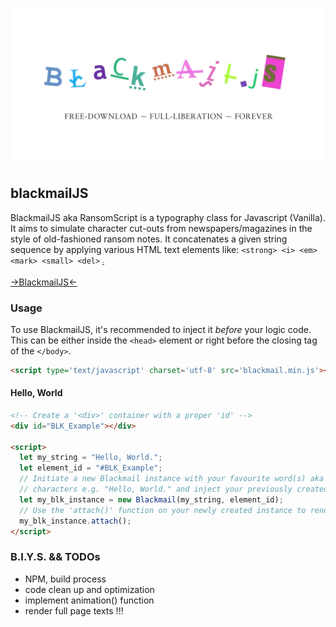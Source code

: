 ![BlackmailJS Logo](https://github.com/wellcompiled/blackmailJS/blob/master/blackmailjs.png "BlackmailJS Logo")

## blackmailJS

BlackmailJS aka RansomScript is a typography class for Javascript (Vanilla). It aims to simulate character cut-outs from newspapers/magazines in the style of old-fashioned ransom notes. It concatenates a given string sequence by applying various HTML text elements like: `<strong> <i> <em> <mark> <small> <del>` <ins> <sub> <sup>.

[->BlackmailJS&lt;-](https://wellcompiled.github.io/blackmailJS/)

### Usage

To use BlackmailJS, it's recommended to inject it _before_ your logic code.
This can be either inside the `<head>` element or right before the closing tag of the `</body>`.

```html
<script type='text/javascript' charset='utf-8' src='blackmail.min.js'></script>
```

#### Hello, World

```html
<!-- Create a '<div>' container with a proper 'id' -->
<div id="BLK_Example"></div>

<script>
  let my_string = "Hello, World.";
  let element_id = "#BLK_Example";
  // Initiate a new Blackmail instance with your favourite word(s) aka string of
  // characters e.g. "Hello, World." and inject your previously created 'id'.
  let my_blk_instance = new Blackmail(my_string, element_id);
  // Use the 'attach()' function on your newly created instance to render it to your screen.   
  my_blk_instance.attach();
</script>
```

### B.I.Y.S. && TODOs

-   NPM, build process
-   code clean up and optimization
-   implement animation() function
-   render full page texts !!!

